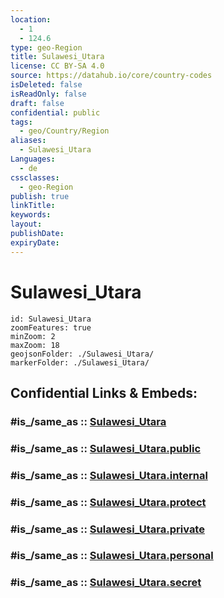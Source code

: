 ```yaml
---
location:
  - 1
  - 124.6
type: geo-Region
title: Sulawesi_Utara
license: CC BY-SA 4.0
source: https://datahub.io/core/country-codes
isDeleted: false
isReadOnly: false
draft: false
confidential: public
tags:
  - geo/Country/Region
aliases:
  - Sulawesi_Utara
Languages:
  - de
cssclasses:
  - geo-Region
publish: true
linkTitle:
keywords:
layout:
publishDate:
expiryDate:
---
```


# Sulawesi_Utara

```leaflet
id: Sulawesi_Utara
zoomFeatures: true 
minZoom: 2 
maxZoom: 18
geojsonFolder: ./Sulawesi_Utara/
markerFolder: ./Sulawesi_Utara/
```


## Confidential Links & Embeds: 

### #is_/same_as :: [Sulawesi_Utara](/_Standards/Earth/Continent/Asia/Asia~South~East/Malay_Archipelago/Indonesia/provinces~Indonesia/Sulawesi_Utara.md) 

### #is_/same_as :: [Sulawesi_Utara.public](/_public/Earth/Continent/Asia/Asia~South~East/Malay_Archipelago/Indonesia/provinces~Indonesia/Sulawesi_Utara.public.md) 

### #is_/same_as :: [Sulawesi_Utara.internal](/_internal/Earth/Continent/Asia/Asia~South~East/Malay_Archipelago/Indonesia/provinces~Indonesia/Sulawesi_Utara.internal.md) 

### #is_/same_as :: [Sulawesi_Utara.protect](/_protect/Earth/Continent/Asia/Asia~South~East/Malay_Archipelago/Indonesia/provinces~Indonesia/Sulawesi_Utara.protect.md) 

### #is_/same_as :: [Sulawesi_Utara.private](/_private/Earth/Continent/Asia/Asia~South~East/Malay_Archipelago/Indonesia/provinces~Indonesia/Sulawesi_Utara.private.md) 

### #is_/same_as :: [Sulawesi_Utara.personal](/_personal/Earth/Continent/Asia/Asia~South~East/Malay_Archipelago/Indonesia/provinces~Indonesia/Sulawesi_Utara.personal.md) 

### #is_/same_as :: [Sulawesi_Utara.secret](/_secret/Earth/Continent/Asia/Asia~South~East/Malay_Archipelago/Indonesia/provinces~Indonesia/Sulawesi_Utara.secret.md)

